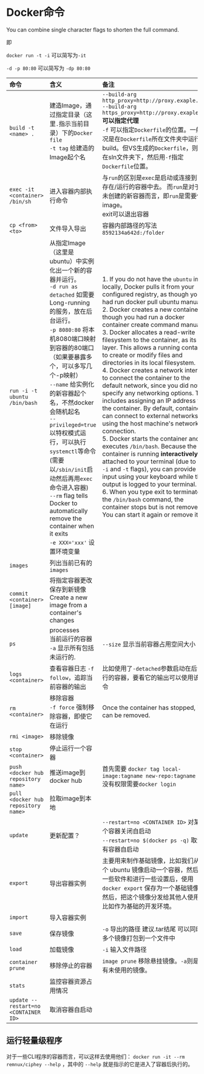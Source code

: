 # Docker命令

You can combine single character flags to shorten the full command.

即

`docker run -t -i` 可以简写为`-it`

`-d -p 80:80` 可以简写为 `-dp 80:80`

| 命令 | 含义 | 备注 |
| :--- | :--- | :--- |
| `build -t <name> .` | 建造Image，通过指定目录（这里`.`指示当前目录）下的`Docker file` <br />`-t tag` 给建造的Image起个名 | `--build-arg http_proxy=http://proxy.exaple.com` <br />`--build-arg https_proxy=http://proxy.exaple.com`<br /> **可以指定代理**<br /> `-f` 可以指定`Dockerfile`的位置。一般情况是在`Dockerfile`所在文件夹中运行build。但VS生成的`Dockerfile`，则需要在sln文件夹下，然后用`-f`指定`Dockerfile`位置。 |
| `exec -it <container> /bin/sh` | 进入容器内部执行命令 | 与`run`的区别是`exec`是启动或连接到已经存在/运行的容器中去。 而`run`是对于还未创建的新容器而言，即`run`是需要传image。<br />exit可以退出容器 |
| `cp <from> <to>` | 文件导入导出 | 容器内部路径的写法`8592134a642d:/folder` |
| `run -i -t ubuntu /bin/bash` | 从指定Image（这里是ubuntu）中实例化出一个新的容器并运行。<br /> `-d run as detached` 如需要Long-running 的服务，放在后台运行。 <br />`-p 8080:80` 将本机8080端口映射到容器的80端口 （如果要暴露多个，可以多写几个-p映射） <br />`--name` 给实例化的新容器起个名，不然docker会随机起名 <br />`--privileged=true` 以特权模式运行，可以执行`systemctl`等命令(需要以`/sbin/init`启动然后再用`exec`命令进入容器) <br />`--rm` flag tells Docker to automatically remove the container when it exits <br />`-e XXX='xxx'` 设置环境变量 | 1. If you do not have the `ubuntu` image locally, Docker pulls it from your configured registry, as though you had run docker pull ubuntu manually.<br />2. Docker creates a new container, as though you had run a docker container create command manually.<br/>3. Docker allocates a read-write filesystem to the container, as its final layer. This allows a running container to create or modify files and directories in its local filesystem.<br />4. Docker creates a network interface to connect the container to the default network, since you did not specify any networking options. This includes assigning an IP address to the container. By default, containers can connect to external networks using the host machine's network connection.<br />5. Docker starts the container and executes `/bin/bash`. Because the container is running **interactively** and attached to your terminal (due to the `-i` and `-t` flags), you can provide input using your keyboard while the output is logged to your terminal.<br />6. When you type exit to terminate the `/bin/bash` command, the container stops but is not removed. You can start it again or remove it. |
| `images` | 列出当前已有的`images` | |
| `commit <container> [image]` | 将指定容器更改保存到新镜像 <br />Create a new image from a container's changes | |
| `ps` | processes <br />当前运行的容器 <br />`-a` 显示所有包括未运行的. | `--size` 显示当前容器占用空间大小 |
| `logs <container>` | 查看容器日志 `-f follow`，追踪当前容器的输出 | 比如使用了`-detached`参数启动在后台运行的容器，要看它的输出可以使用该命令 |
| `rm <container>` | 移除容器 <br />`-f force` 强制移除容器，即使它在运行 | Once the container has stopped, it can be removed. |
| `rmi <image>` | 移除镜像 | |
| `stop <container>` | 停止运行一个容器 | |
| `push <docker hub repository name>` | 推送image到docker hub | 首先需要 `docker tag local-image:tagname new-repo:tagname`<br>没有权限需要`docker login` |
| `pull <docker hub repository name>` | 拉取image到本地 | |
| `update` | 更新配置？ | `--restart=no <CONTAINER ID>` 对某一个容器关闭自启动<br />`--restart=no $(docker ps -q)` 取消所有容器自启动 |
| `export` | 导出容器实例 | 主要用来制作基础镜像，比如我们从一个 ubuntu 镜像启动一个容器，然后安装一些软件和进行一些设置后，使用 `docker export` 保存为一个基础镜像。然后，把这个镜像分发给其他人使用，比如作为基础的开发环境。 |
| `import` | 导入容器实例 | |
| `save` | 保存镜像 | `-o` 导出的路径 建议.tar结尾 可以同时将多个镜像打包到一个文件中 |
| `load` | 加载镜像 | `-i` 输入文件路径 |
| `container prune` | 移除停止的容器 | `image prune` 移除悬挂镜像。`-a`则是所有未使用的镜像。 |
| `stats` | 监控容器资源占用情况 | |
| `update --restart=no <CONTAINER ID>` | 取消容器自启动 | |

## 运行轻量级程序

对于一些CLI程序的容器而言，可以这样去使用他们： `docker run -it --rm remnux/ciphey --help` ，其中的 `--help` 就是指示的它是进入了容器后执行的。